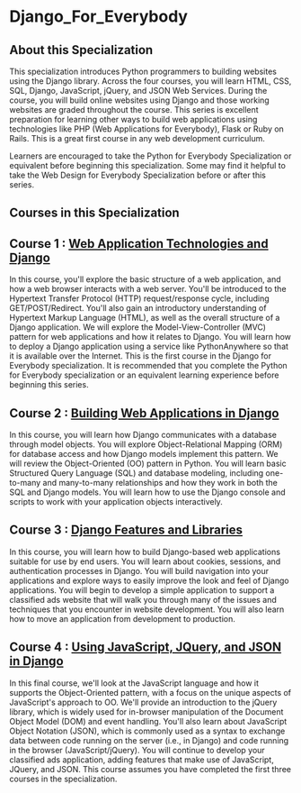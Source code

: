 # Django_For_Everybody<br>

## About this Specialization<br>
This specialization introduces Python programmers to building websites using the Django library. Across the four courses, you will learn HTML, CSS, SQL, Django, JavaScript, jQuery, and JSON Web Services.  During the course, you will build online websites using Django and those working websites are graded throughout the course. This series is  excellent preparation for learning other ways to build web applications using technologies like PHP (Web Applications for Everybody), Flask or Ruby on Rails.  This is a great first course in any web development curriculum.<br>

Learners are encouraged to take the Python for Everybody Specialization or equivalent before beginning this specialization. Some may find it helpful to take the Web Design for Everybody Specialization before or after this series.<br>

## Courses in this Specialization<br>

<h2>Course 1 : <a href="https://github.com/Abhinavv9258/Django_For_Everybody/tree/master/Course_1:Web%20Application%20Technologies%20and%20Django">Web Application Technologies and Django</a><br></h2>
In this course, you'll explore the basic structure of a web application, and how a web browser interacts with a web server. You'll be introduced to the Hypertext Transfer Protocol (HTTP) request/response cycle, including GET/POST/Redirect. You'll also gain an introductory understanding of Hypertext Markup Language (HTML), as well as the overall structure of a Django application. We will explore the Model-View-Controller (MVC) pattern for web applications and how it relates to Django. You will learn how to deploy a Django application using a service like PythonAnywhere so that it is available over the Internet. This is the first course in the Django for Everybody specialization. It is recommended that you complete the Python for Everybody specialization or an equivalent learning experience before beginning this series.<br>

<h2>Course 2 : <a href="https://github.com/Abhinavv9258/Django_For_Everybody/tree/master/Course_2:Building%20Web%20Applications%20in%20Django">Building Web Applications in Django</a><br></h2>
In this course, you will learn how Django communicates with a database through model objects. You will explore Object-Relational Mapping (ORM) for database access and how Django models implement this pattern. We will review the Object-Oriented (OO) pattern in Python. You will learn basic Structured Query Language (SQL) and database modeling, including one-to-many and many-to-many relationships and how they work in both the SQL and Django models. You will learn how to use the Django console and scripts to work with your application objects interactively.<br>

<h2>Course 3 : <a href="https://github.com/Abhinavv9258/Django_For_Everybody/tree/master/Course_3:Django%20Features%20and%20Libraries">Django Features and Libraries</a><br></h2>
In this course, you will learn how to build Django-based web applications suitable for use by end users. You will learn about cookies, sessions, and authentication processes in Django. You will build navigation into your applications and explore ways to easily improve the look and feel of Django applications. You will begin to develop a simple application to support a classified ads website that will walk you through many of the issues and techniques that you encounter in website development. You will also learn how to move an application from development to production.<br>

<h2>Course 4 : <a href="https://github.com/Abhinavv9258/Django_For_Everybody/tree/master/Course_4:Using%20JavaScript%2C%20JQuery%2C%20and%20JSON%20in%20Django">Using JavaScript, JQuery, and JSON in Django</a><br></h2>
In this final course, we'll look at the JavaScript language and how it supports the Object-Oriented pattern, with a focus on the unique aspects of JavaScript's approach to OO. We'll provide an introduction to the jQuery library, which is widely used for in-browser manipulation of the Document Object Model (DOM) and event handling. You'll also learn about JavaScript Object Notation (JSON), which is commonly used as a syntax to exchange data between code running on the server (i.e., in Django) and code running in the browser (JavaScript/jQuery). You will continue to develop your classified ads application, adding features that make use of JavaScript, JQuery, and JSON. This course assumes you have completed the first three courses in the specialization.<br>
 
